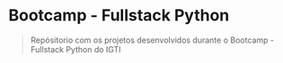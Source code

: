 # Bootcamp - Fullstack Python
> Repósitorio com os projetos desenvolvidos durante o Bootcamp - Fullstack Python do IGTI
